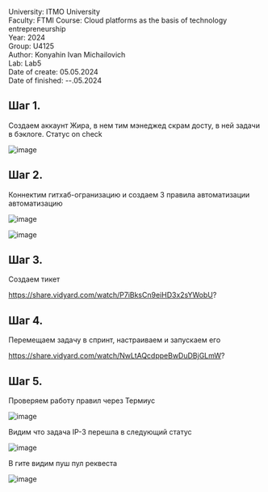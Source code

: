University: ITMO University \
Faculty: FTMI Course: Cloud platforms as the basis of technology entrepreneurship \
Year: 2024 \
Group: U4125\
Author: Konyahin Ivan Michailovich\
Lab: Lab5 \
Date of create: 05.05.2024 \
Date of finished: --.05.2024

## Шаг 1.

Создаем аккаунт Жира, в нем тим мэнеджед скрам досту, в ней задачи в бэклоге. Статус on check 

![image](https://github.com/imkonyahin/2023_2024-cloud-platforms-as-the-basis-of-technology-entrepreneurship-u4125-konyahin_i_m/assets/167180041/557118af-a01f-4a68-bb9e-058869bd7cd4)

## Шаг 2. 
Коннектим гитхаб-огранизацию и создаем 3 правила автоматизации автоматизацию

![image](https://github.com/imkonyahin/2023_2024-cloud-platforms-as-the-basis-of-technology-entrepreneurship-u4125-konyahin_i_m/assets/167180041/e962ebae-6f17-4b91-8c95-1ae84386b522)

![image](https://github.com/imkonyahin/2023_2024-cloud-platforms-as-the-basis-of-technology-entrepreneurship-u4125-konyahin_i_m/assets/167180041/ce87c876-eeab-41bc-91c1-ddbee448ed9c)

## Шаг 3.
Создаем тикет

https://share.vidyard.com/watch/P7iBksCn9eiHD3x2sYWobU?

## Шаг 4.
Перемещаем задачу в спринт, настраиваем и запускаем его

https://share.vidyard.com/watch/NwLtAQcdppeBwDuDBjGLmW?

## Шаг 5.
Проверяем работу правил через Термиус

![image](https://github.com/imkonyahin/2023_2024-cloud-platforms-as-the-basis-of-technology-entrepreneurship-u4125-konyahin_i_m/assets/167180041/642b46e8-1ecf-42f8-a573-7e0bbf236857)

Видим что задача IP-3 перешла в следующий статус

![image](https://github.com/imkonyahin/2023_2024-cloud-platforms-as-the-basis-of-technology-entrepreneurship-u4125-konyahin_i_m/assets/167180041/79791f7b-da5f-4ce7-bad4-e4e3d8065763)

В гите видим пуш пул реквеста

![image](https://github.com/imkonyahin/2023_2024-cloud-platforms-as-the-basis-of-technology-entrepreneurship-u4125-konyahin_i_m/assets/167180041/37c30cd4-7d10-46b3-8c0f-a86e1a027f09)
